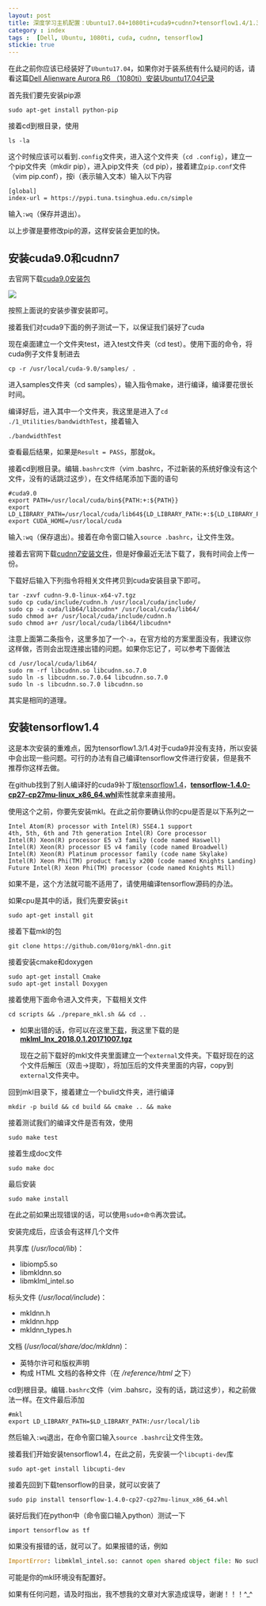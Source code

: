 ```yaml
---
layout: post
title: 深度学习主机配置：Ubuntu17.04+1080ti+cuda9+cudnn7+tensorflow1.4/1.3
category : index
tags :  [Dell, Ubuntu, 1080ti, cuda, cudnn, tensorflow]
stickie: true
---
```


在此之前你应该已经装好了`Ubuntu17.04`，如果你对于装系统有什么疑问的话，请看这篇[Dell Alienware Aurora R6 （1080ti）安装Ubuntu17.04记录](http://blog.csdn.net/qq_17550379/article/details/78546850)

首先我们要先安装pip源

```
sudo apt-get install python-pip
```

接着cd到根目录，使用

```shell
ls -la
```

这个时候应该可以看到`.config`文件夹，进入这个文件夹（`cd .config`），建立一个pip文件夹（mkdir pip），进入pip文件夹（cd pip），接着建立`pip.conf`文件（vim pip.conf），按i（表示输入文本）输入以下内容

```shell
[global] 
index-url = https://pypi.tuna.tsinghua.edu.cn/simple 
```

输入`:wq`（保存并退出）。

以上步骤是要修改pip的源，这样安装会更加的快。

安装cuda9.0和cudnn7
---

去官网下载[cuda9.0安装包](https://developer.nvidia.com/cuda-release-candidate-download)

<a href="http://wx2.sinaimg.cn/mw690/af2d2659ly1fljn2fnj3aj20s90nj75p.jpg" data-lightbox="roadtrip">
<img src="http://wx2.sinaimg.cn/mw690/af2d2659ly1fljn2fnj3aj20s90nj75p.jpg" class="img-fluid">
</a>

按照上面说的安装步骤安装即可。

接着我们对cuda9下面的例子测试一下，以保证我们装好了cuda

现在桌面建立一个文件夹test，进入test文件夹（cd test）。使用下面的命令，将cuda例子文件复制进去

```shell
cp -r /usr/local/cuda-9.0/samples/ .
```

进入samples文件夹（cd samples），输入指令make，进行编译，编译要花很长时间。

编译好后，进入其中一个文件夹，我这里是进入了`cd ./1_Utilities/bandwidthTest`，接着输入

```shell
./bandwidthTest 
```

查看最后结果，如果是`Result = PASS`，那就ok。

接着cd到根目录。编辑`.bashrc文件`（vim  .bashrc，不过新装的系统好像没有这个文件，没有的话跳过这步），在文件结尾添加下面的语句

```shell
#cuda9.0
export PATH=/usr/local/cuda/bin${PATH:+:${PATH}} 
export LD_LIBRARY_PATH=/usr/local/cuda/lib64${LD_LIBRARY_PATH:+:${LD_LIBRARY_PATH}} 
export CUDA_HOME=/usr/local/cuda
```

输入`:wq`（保存退出）。接着在命令窗口输入`source .bashrc`，让文件生效。

接着去官网下载[cudnn7安装文件](https://developer.nvidia.com/cudnn)，但是好像最近无法下载了，我有时间会上传一份。

下载好后输入下列指令将相关文件拷贝到cuda安装目录下即可。

```shell
tar -zxvf cudnn-9.0-linux-x64-v7.tgz 
sudo cp cuda/include/cudnn.h /usr/local/cuda/include/ 
sudo cp -a cuda/lib64/libcudnn* /usr/local/cuda/lib64/ 
sudo chmod a+r /usr/local/cuda/include/cudnn.h 
sudo chmod a+r /usr/local/cuda/lib64/libcudnn*
```

注意上面第二条指令，这里多加了一个`-a`，在官方给的方案里面没有，我建议你这样做，否则会出现连接出错的问题。如果你忘记了，可以参考下面做法

```shell
cd /usr/local/cuda/lib64/
sudo rm -rf libcudnn.so libcudnn.so.7.0  
sudo ln -s libcudnn.so.7.0.64 libcudnn.so.7.0  
sudo ln -s libcudnn.so.7.0 libcudnn.so  
```

其实是相同的道理。

安装tensorflow1.4
---

这是本次安装的重难点，因为tensorflow1.3/1.4对于cuda9并没有支持，所以安装中会出现一些问题。可行的办法有自己编译tensorflow文件进行安装，但是我不推荐你这样去做。

在github找到了别人编译好的cuda9补丁版[tensorflow1.4](https://github.com/mind/wheels/releases/tag/tf1.4-gpu-cuda9)，[**tensorflow-1.4.0-cp27-cp27mu-linux_x86_64.whl**](https://github.com/mind/wheels/releases/download/tf1.4-gpu-cuda9/tensorflow-1.4.0-cp27-cp27mu-linux_x86_64.whl)索性就拿来直接用。

使用这个之前，你要先安装mkl。在此之前你要确认你的cpu是否是以下系列之一

```
Intel Atom(R) processor with Intel(R) SSE4.1 support
4th, 5th, 6th and 7th generation Intel(R) Core processor
Intel(R) Xeon(R) processor E5 v3 family (code named Haswell)
Intel(R) Xeon(R) processor E5 v4 family (code named Broadwell)
Intel(R) Xeon(R) Platinum processor family (code name Skylake)
Intel(R) Xeon Phi(TM) product family x200 (code named Knights Landing)
Future Intel(R) Xeon Phi(TM) processor (code named Knights Mill)
```

如果不是，这个方法就可能不适用了，请使用编译tensorflow源码的办法。

如果cpu是其中的话，我们先要安装`git`

```shell
sudo apt-get install git
```

接着下载mkl的包

```shell
git clone https://github.com/01org/mkl-dnn.git
```

接着安装cmake和doxygen

```shell
sudo apt-get install Cmake
sudo apt-get install Doxygen
```

接着使用下面命令进入文件夹，下载相关文件

```shell
cd scripts && ./prepare_mkl.sh && cd ..
```

- 如果出错的话，你可以在这里[下载](https://github.com/01org/mkl-dnn/releases)，我这里下载的是[**mklml_lnx_2018.0.1.20171007.tgz**](https://github.com/01org/mkl-dnn/releases/download/v0.11/mklml_lnx_2018.0.1.20171007.tgz)

  现在之前下载好的mkl文件夹里面建立一个`external`文件夹。下载好现在的这个文件后解压（双击->提取），将加压后的文件夹里面的内容，copy到`external`文件夹中。

回到mkl目录下，接着建立一个bulid文件夹，进行编译

```shell
mkdir -p build && cd build && cmake .. && make
```

接着测试我们的编译文件是否有效，使用

```shell
sudo make test
```

接着生成doc文件

```shell
sudo make doc
```

最后安装

```shell
sudo make install
```

在此之前如果出现错误的话，可以使用`sudo+命令`再次尝试。

安装完成后，应该会有这样几个文件

共享库 (/*usr/local/lib*)：

- libiomp5.so
- libmkldnn.so
- libmklml_intel.so

标头文件 (/*usr/local/include*)：

- mkldnn.h
- mkldnn.hpp
- mkldnn_types.h

文档 (/*usr/local/share/doc/mkldnn*)：

- 英特尔许可和版权声明
- 构成 HTML 文档的各种文件（在 */reference/html* 之下）

cd到根目录。编辑`.bashrc`文件（vim .bahsrc，没有的话，跳过这步），和之前做法一样。在文件最后添加

```shell
#mkl
export LD_LIBRARY_PATH=$LD_LIBRARY_PATH:/usr/local/lib
```

然后输入`:wq`退出，在命令窗口输入`source .bashrc`让文件生效。

接着我们开始安装tensorflow1.4，在此之前，先安装一个`libcupti-dev`库

```shell
sudo apt-get install libcupti-dev
```

接着先回到下载tensorflow的目录，就可以安装了

```shell
sudo pip install tensorflow-1.4.0-cp27-cp27mu-linux_x86_64.whl
```

装好后我们在python中（命令窗口输入python）测试一下

```shell
import tensorflow as tf
```

如果没有报错的话，就可以了。如果报错的话，例如

```python
ImportError: libmklml_intel.so: cannot open shared object file: No such file or directory
```

可能是你的mkl环境没有配置好。

如果有任何问题，请及时指出，我不想我的文章对大家造成误导，谢谢！！！^_^